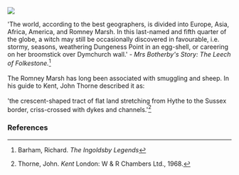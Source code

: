 <a href="https://www.kent-maps.online"><img src="https://www.kent-maps.online/juncture/ve-button.png"></a>
<param ve-config title="Romney Marsh" author="Michelle Crowther" layout="vtl" banner="https://raw.githubusercontent.com/kent-map/images/main/banners/19c.jpg">

<param ve-entity eid="Q375314" aliases="Folkestone">

'The world, according to the best geographers, is divided into Europe, Asia, Africa, America, and Romney Marsh. In this last-named and fifth quarter of the globe, a witch may still be occasionally discovered in favourable, i.e. stormy, seasons, weathering Dungeness Point in an egg-shell, or careering on her broomstick over Dymchurch wall.' - _Mrs Botherby's Story: The Leech of Folkestone._[^ref1]
<br><br>
The Romney Marsh has long been associated with smuggling and sheep. In his guide to Kent, John Thorne described it as:
<br><br>
'the crescent-shaped tract of flat land stretching from Hythe to the Sussex border, criss-crossed with dykes and channels.'[^ref2]
<param ve-image url="https://upload.wikimedia.org/wikipedia/commons/c/cd/The_description_of_Romney_Marsh_RMG_K1030-001.jpg" label="The description of Romney Marsh" attribution="Tucker, Elhanan, Public domain, via Wikimedia Commons">

### References

[^ref1]: Barham, Richard. _The Ingoldsby Legends_
[^ref2]: Thorne, John. _Kent_ London: W & R Chambers Ltd., 1968.
<param ve-image url="https://stor.artstor.org/stor/91ccdada-33fe-417f-b7cd-5f2a3e0c610f" label="Kent by John Thorne" attribution="Kent Maps Online">

